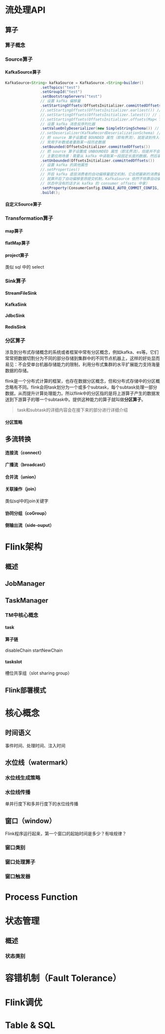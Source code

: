 

# 流处理API

## 算子



### 算子概念



### Source算子

#### KafkaSource算子



```java
KafkaSource<String> kafkaSource = KafkaSource.<String>builder()
                .setTopics("test")
                .setGroupId("test")
                .setBootstrapServers("test")
                // 设置 kafka 偏移量
                .setStartingOffsets(OffsetsInitializer.committedOffsets(OffsetResetStrategy.LATEST)) // 消费起始位移选择之前所提交的偏移量（如果没有，则重置为 LATEST）
                //.setStartingOffsets(OffsetsInitializer.earliest()) // 消费起始位移为 “最早”
                //.setStartingOffsets(OffsetsInitializer.latest()) // 消费起始位移为 “最新”
                //.setStartingOffsets(OffsetsInitializer.offsets(Map< TopicPartition, Long>)) // 消费起始位置为：方法传入的每个分区及对应的起始偏移量
                // 设置 kafka 消息反序列化器
                .setValueOnlyDeserializer(new SimpleStringSchema()) // 设置反序列化器，kafka 消息中只有 value 值
                //.setDeserializer(KafkaRecordDeserializationSchema) // 设置反序列化器，kafka 消息中既有 key 值，也有 value 值
                // 把 source 算子设置成 BOUNDED 属性（即有界流），就是读到传入参数指定的位置就停止读取并退出。
                // 常用于补数或者重跑某一段历史数据
                .setBounded(OffsetsInitializer.committedOffsets())
                // 把 source 算子设置成 UNBOUNDED 属性（即无界流），但是并不会一直读数据，而是到达参数指定位置后就停止读取，但程序不退出。
                // 主要应用场景：需要从 kafka 中读取某一段固定长度的数据，然后拿着这段数据去跟另外一个真正的无界流联合处理
                .setUnbounded(OffsetsInitializer.committedOffsets())
                // 设置 kafka 的其他属性
                //.setProperties()
                // 开启 kafka 底层消费者的自动偏移量提交机制，它会把最新的消费偏移提交到 kafka 的 consumer_offsets 中。
                // 就算开启了自动偏移里昂提交机制，KafkaSource 依然不依靠自动偏移量提交机制（宕机重启时，优先从 flink 自己的状态中获取 topic 的偏移量，因为更可靠；
                // 状态中没有的话才从 kafka 的 consumer_offsets 中拿）
                .setProperty(ConsumerConfig.ENABLE_AUTO_COMMIT_CONFIG, "true")
                .build();
```





#### 自定义Source算子



### Transformation算子

#### map算子



#### flatMap算子



#### project算子



类似 sql 中的 select



### Sink算子



#### StreamFileSink



#### KafkaSink



#### JdbcSink



#### RedisSink



### 分区算子

​	涉及到分布式存储概念的系统或者框架中常有分区概念，例如kafka、es等。它们常常把数据切割分为不同的部分存储到集群中的不同节点机器上，这样的好处显而易见：不会受单台机器存储能力的限制，利用分布式集群的水平扩展能力支持海量数据的存储。

​	flink是一个分布式计算的框架，也存在数据分区概念，但和分布式存储中的分区概念略有不同。flink会将task划分为一个或多个subtask，每个subtask处理一部分数据，从而提升计算处理能力。所以flink中的分区指的是将上游算子产生的数据发送到下游算子的哪一个subtask中。提供这种能力的算子就叫做**分区算子**。

> task和subtask的详细内容会在接下来的部分进行详细介绍



#### 分区策略



## 多流转换



#### 连接流（connect）



#### 广播流（broadcast）



#### 合并流（union）



#### 关联操作（join）

类似sql中的join关键字



#### 协同分组（coGroup）





#### 侧输出流（side-ouput）







## 



# Flink架构

## 概述



## JobManager



## TaskManager



### TM中核心概念



#### task

#### 算子链

disableChain startNewChain



#### taskslot

槽位共享组（slot sharing group）



## Flink部署模式

# 核心概念



## 时间语义



事件时间、处理时间、注入时间



## 水位线（watermark）



### 水位线生成策略





### 水位线传播

单并行度下和多并行度下的水位线传播



## 窗口（window）

Flink程序运行起来，第一个窗口的起始时间是多少？有啥规律？



### 窗口类别



### 窗口处理算子



### 窗口触发器





# Process Function

# 状态管理



## 概述



### 状态类别





# 容错机制（Fault Tolerance）



# Flink调优





# Table & SQL













